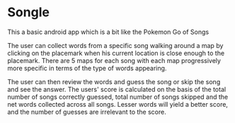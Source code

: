 # Songle

This a basic android app which is a bit like the Pokemon Go of Songs

The user can collect words from a specific song walking around a map by clicking on the placemark when his current location
is close enough to the placemark. There are 5 maps for each song with each map progressively more specific in terms of the type 
of words appearing. 

The user can then review the words and guess the song or skip the song and see the answer. The users' score is calculated on 
the basis of the total number of songs correctly guessed, total number of songs skipped and the net words collected across all songs.
Lesser words will yield a better score, and the number of guesses are irrelevant to the score.
